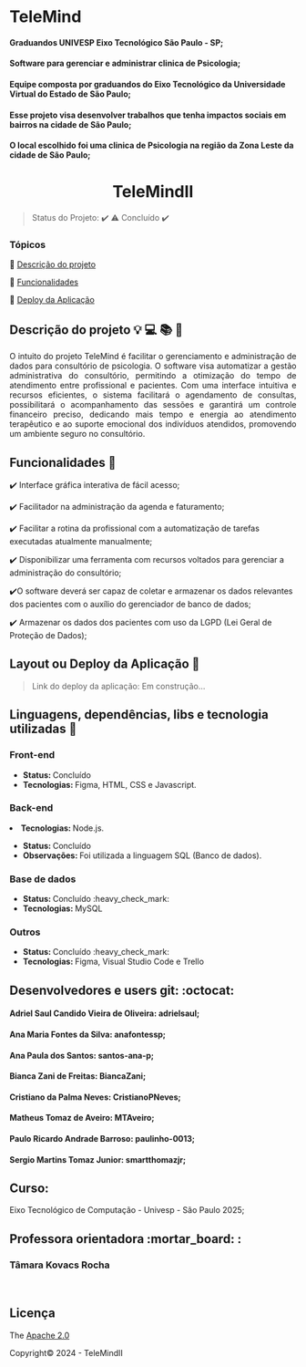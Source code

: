 # TeleMind
#### Graduandos UNIVESP Eixo Tecnológico São Paulo - SP;

#### Software para gerenciar e administrar clinica de Psicologia;

#### Equipe composta por graduandos do Eixo Tecnológico da Universidade Virtual do Estado de São Paulo;

#### Esse projeto visa desenvolver trabalhos que tenha impactos sociais em bairros na cidade de São Paulo;

#### O local escolhido foi uma clinica de Psicologia na região da Zona Leste da cidade de São Paulo;

<div align="center">
    <h1>TeleMindII</h1>

</div>

> Status do Projeto: :heavy_check_mark: :warning: Concluído :heavy_check_mark: 

### Tópicos 

:small_blue_diamond: [Descrição do projeto](#descrição-do-projeto)

:small_blue_diamond: [Funcionalidades](#funcionalidades)

:small_blue_diamond: [Deploy da Aplicação](#deploy-da-aplicação)


## Descrição do projeto :bulb: :computer: :books: :rocket:  

<p align="justify">
O intuito do projeto TeleMind é facilitar o gerenciamento e administração de dados para consultório de psicologia.
O software visa automatizar a gestão administrativa do consultório, permitindo a otimização do tempo de atendimento entre profissional e pacientes. Com uma interface intuitiva e recursos eficientes, o sistema facilitará o agendamento de consultas, possibilitará o acompanhamento das sessões e garantirá um controle financeiro preciso, dedicando mais tempo e energia ao atendimento terapêutico e ao suporte emocional dos indivíduos atendidos, promovendo um ambiente seguro no consultório.

</p>

## Funcionalidades :loudspeaker:

:heavy_check_mark: Interface gráfica interativa de fácil acesso;  

:heavy_check_mark: Facilitador na administração da agenda e faturamento; 

:heavy_check_mark: Facilitar a rotina da profissional com a automatização de tarefas executadas atualmente manualmente;  

:heavy_check_mark: Disponibilizar uma ferramenta com recursos voltados para gerenciar a administração do consultório;

:heavy_check_mark:O software deverá ser capaz de coletar e armazenar os dados relevantes dos pacientes com o auxílio do gerenciador de banco de dados;

:heavy_check_mark: Armazenar os dados dos pacientes com uso da LGPD (Lei Geral de Proteção de Dados);

## Layout ou Deploy da Aplicação :dash:

> Link do deploy da aplicação: Em construção...

## Linguagens, dependências, libs e tecnologia utilizadas :dart:

<h3>Front-end</h3>
<ul>
    <li><b>Status: </b>Concluído</li>
    <li><b>Tecnologias: </b>Figma, HTML, CSS e Javascript.</li>
</ul>
<h3>Back-end</h3>
    <li><b>Tecnologias: </b>Node.js.</li>
<ul>
    <li><b>Status: </b>Concluído</li>   
    <li><b>Observações: </b> Foi utilizada a linguagem SQL (Banco de dados).</li>
</ul>
<h3>Base de dados</h3>
<ul>
    <li><b>Status: </b>Concluído :heavy_check_mark:</li>
    <li><b>Tecnologias: </b>MySQL</li>
</ul>
<h3>Outros</h3>
<ul>
    <li><b>Status: </b>Concluído :heavy_check_mark:</li>
    <li><b>Tecnologias: </b>Figma, Visual Studio Code e Trello</li>
</ul>

## Desenvolvedores e users git:  :octocat:

<h4>Adriel Saul Candido Vieira de Oliveira: adrielsaul;</h4>
<h4>Ana Maria Fontes da Silva: anafontessp;</h4>
<h4>Ana Paula dos Santos: santos-ana-p;</h4>
<h4>Bianca Zani de Freitas: BiancaZani;</h4>
<h4>Cristiano da Palma Neves: CristianoPNeves;</h4>
<h4>Matheus Tomaz de Aveiro: MTAveiro;</h4>
<h4>Paulo Ricardo Andrade Barroso: paulinho-0013;</h4>
<h4>Sergio Martins Tomaz Junior: smartthomazjr;</h4>

<h2>Curso:</h2> Eixo Tecnológico de Computação - Univesp - São Paulo 2025;

<h2>Professora orientadora :mortar_board: :</h2>

<h3>Tâmara Kovacs Rocha</h3>

<br>

## Licença 

The [Apache 2.0]()

Copyright:copyright: 2024 - TeleMindII


